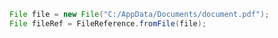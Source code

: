 ﻿```java
File file = new File("C:/AppData/Documents/document.pdf");
File fileRef = FileReference.fromFile(file);
```

